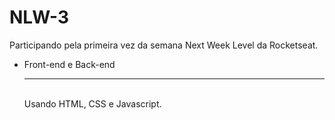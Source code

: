 # NLW-3

Participando pela primeira vez da semana Next Week Level da Rocketseat.

- Front-end e Back-end
<br><hr><br>
  Usando HTML, CSS e Javascript.
